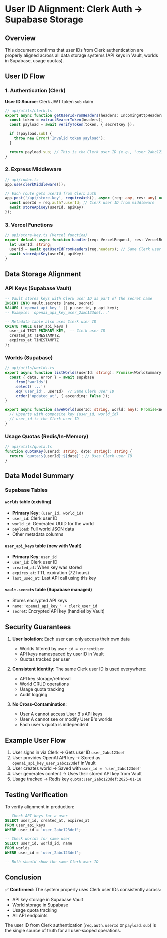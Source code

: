 # User ID Alignment: Clerk Auth → Supabase Storage

## Overview
This document confirms that user IDs from Clerk authentication are properly aligned across all data storage systems (API keys in Vault, worlds in Supabase, usage quotas).

## User ID Flow

### 1. Authentication (Clerk)

**User ID Source**: Clerk JWT token `sub` claim
```typescript
// api/utils/clerk.ts
export async function getUserIdFromHeaders(headers: IncomingHttpHeaders): Promise<string> {
  const token = extractBearerToken(headers);
  const payload = await verifyToken(token, { secretKey });

  if (!payload.sub) {
    throw new Error('Invalid token payload');
  }

  return payload.sub; // This is the Clerk user ID (e.g., "user_2abc123def...")
}
```

### 2. Express Middleware
```typescript
// api/index.ts
app.use(clerkMiddleware());

// Each route gets userId from Clerk auth
app.post('/api/store-key', requireAuth(), async (req: any, res: any) => {
  const userId = req.auth?.userId; // Clerk user ID from middleware
  await storeApiKey(userId, apiKey);
});
```

### 3. Vercel Functions
```typescript
// api/store-key.ts (Vercel function)
export default async function handler(req: VercelRequest, res: VercelResponse) {
  let userId: string;
  userId = await getUserIdFromHeaders(req.headers); // Same Clerk user ID
  await storeApiKey(userId, apiKey);
}
```

## Data Storage Alignment

### API Keys (Supabase Vault)
```sql
-- Vault stores keys with Clerk user ID as part of the secret name
INSERT INTO vault.secrets (name, secret)
VALUES ('openai_api_key_' || p_user_id, p_api_key);
-- Example: 'openai_api_key_user_2abc123def...'

-- Metadata table also uses Clerk user ID
CREATE TABLE user_api_keys (
  user_id TEXT PRIMARY KEY,  -- Clerk user ID
  created_at TIMESTAMPTZ,
  expires_at TIMESTAMPTZ
);
```

### Worlds (Supabase)
```typescript
// api/utils/worlds.ts
export async function listWorlds(userId: string): Promise<WorldSummary[]> {
  const { data, error } = await supabase
    .from('worlds')
    .select('...')
    .eq('user_id', userId)  // Same Clerk user ID
    .order('updated_at', { ascending: false });
}

export async function saveWorld(userId: string, world: any): Promise<WorldSummary> {
  // Upserts with composite key (user_id, world_id)
  // user_id is the Clerk user ID
}
```

### Usage Quotas (Redis/In-Memory)
```typescript
// api/utils/quota.ts
function quotaKey(userId: string, date: string): string {
  return `quota:${userId}:${date}`; // Uses Clerk user ID
}
```

## Data Model Summary

### Supabase Tables

#### `worlds` table (existing)
- **Primary Key**: `(user_id, world_id)`
- `user_id`: Clerk user ID
- `world_id`: Generated UUID for the world
- `payload`: Full world JSON data
- Other metadata columns

#### `user_api_keys` table (new with Vault)
- **Primary Key**: `user_id`
- `user_id`: Clerk user ID
- `created_at`: When key was stored
- `expires_at`: TTL expiration (72 hours)
- `last_used_at`: Last API call using this key

#### `vault.secrets` table (Supabase managed)
- Stores encrypted API keys
- `name`: `'openai_api_key_' + clerk_user_id`
- `secret`: Encrypted API key (handled by Vault)

## Security Guarantees

1. **User Isolation**: Each user can only access their own data
   - Worlds filtered by `user_id = currentUser`
   - API keys namespaced by user ID in Vault
   - Quotas tracked per user

2. **Consistent Identity**: The same Clerk user ID is used everywhere:
   - API key storage/retrieval
   - World CRUD operations
   - Usage quota tracking
   - Audit logging

3. **No Cross-Contamination**:
   - User A cannot access User B's API keys
   - User A cannot see or modify User B's worlds
   - Each user's quota is independent

## Example User Flow

1. User signs in via Clerk → Gets user ID `user_2abc123def`
2. User provides OpenAI API key → Stored as `openai_api_key_user_2abc123def` in Vault
3. User creates world → Saved with `user_id = 'user_2abc123def'`
4. User generates content → Uses their stored API key from Vault
5. Usage tracked → Redis key `quota:user_2abc123def:2025-01-18`

## Testing Verification

To verify alignment in production:

```sql
-- Check API keys for a user
SELECT user_id, created_at, expires_at
FROM user_api_keys
WHERE user_id = 'user_2abc123def';

-- Check worlds for same user
SELECT user_id, world_id, name
FROM worlds
WHERE user_id = 'user_2abc123def';

-- Both should show the same Clerk user ID
```

## Conclusion

✅ **Confirmed**: The system properly uses Clerk user IDs consistently across:
- API key storage in Supabase Vault
- World storage in Supabase
- Usage quota tracking
- All API endpoints

The user ID from Clerk authentication (`req.auth.userId` or `payload.sub`) is the single source of truth for all user-scoped operations.